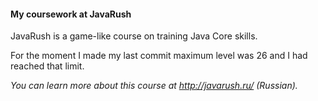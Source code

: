 <h4>My coursework at JavaRush</h4>

<h7>JavaRush is a game-like course on training Java Core skills.</h7>

<h7>For the moment I made my last commit maximum level was 26 and I had reached that limit.</h7>

<h10>*You can learn more about this course at http://javarush.ru/ (Russian).*</h10>

